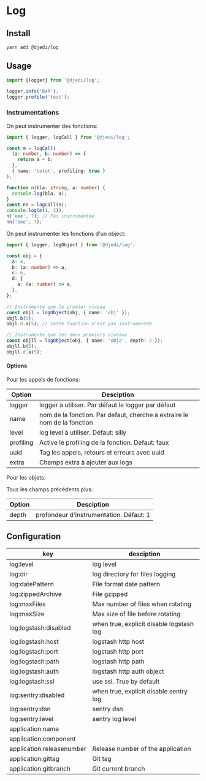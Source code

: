 # Log

## Install

``` shell
yarn add @djedi/log
```

## Usage

``` typescript
import {logger} from '@djedi/log';

logger.info('Bah');
logger.profile('test');
```

### Instrumentations

On peut instrumenter des fonctions:

``` typescript
import { logger, logCall } from '@djedi/log';

const m = logCall(
  (a: number, b: number) => {
    return a + b;
  },
  { name: 'totot', profiling: true }
);

function n(bla: string, a: number) {
  console.log(bla, a);
}
const nn = logCall(n);
console.log(m(1, 2));
n('eee', 7); // Pas instrumentée
nn('eee', 7);
```

On peut instrumenter les fonctions d'un object:

``` typescript
import { logger, logObject } from '@djedi/log';

const obj = {
  a: 4,
  b: (a: number) => a,
  c: 6,
  d: {
    a: (a: number) => a,
  },
};

// Instrumente que le premier niveau
const objl = logObject(obj, { name: 'obj' });
objl.b(5);
objl.d.a(5); // Cette function n'est pas instrumentée

// Instrumente que les deux premiers niveaux
const objll = logObject(obj, { name: 'obj2', depth: 2 });
objll.b(5);
objll.d.a(5);
```

#### Options

Pour les appels de fonctions:

| Option    | Desciption                                                               |
|-----------|--------------------------------------------------------------------------|
| logger    | logger à utiliser. Par défaut le logger par défaut                       |
| name      | nom de la fonction. Par defaut, cherche à extraire le nom de la fonction |
| level     | log level à utiliser. Défaut: silly                                      |
| profiling | Active le profiling de la fonction. Defaut: faux                         |
| uuid      | Tag les appels, retours et erreurs avec uuid                             |
| extra     | Champs extra à ajouter aux logs                                          |

Pour les objets:

Tous les champs précédents plus:

| Option | Desciption                              |
|--------|-----------------------------------------|
| depth  | profondeur d'instrumentation. Défaut: 1 |


 ## Configuration

 | key                       | desciption                               |
 |---------------------------|------------------------------------------|
 | log:level                 | log level                                |
 | log:dir                   | log directory for files logging          |
 | log:datePattern           | File format date pattern                 |
 | log:zippedArchive         | File gzipped                             |
 | log:maxFiles              | Max number of files when rotating        |
 | log:maxSize               | Max size of file before rotating         |
 | log:logstash:disabled     | when true, explicit disable logstash log |
 | log:logstash:host         | logstash http host                       |
 | log:logstash:port         | logstash http port                       |
 | log:logstash:path         | logstash http path                       |
 | log:logstash:auth         | logstash http  auth object               |
 | log:logstash:ssl          | use ssl. True by default                 |
 | log:sentry:disabled       | when true, explicit disable sentry log   |
 | log:sentry:dsn            | sentry dsn                               |
 | log:sentry:level          | sentry log level                         |
 | application:name          |                                          |
 | application:component     |                                          |
 | application:releasenumber | Release number of the application        |
 | application:gittag        | Git tag                                  |
 | application:gitbranch     | Git current branch                       |
